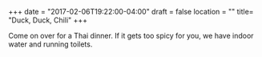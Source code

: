 +++
date = "2017-02-06T19:22:00-04:00"
draft = false
location = ""
title= "Duck, Duck, Chili"
+++

Come on over for a Thai dinner. If it gets too spicy for you, we have indoor water and running toilets.